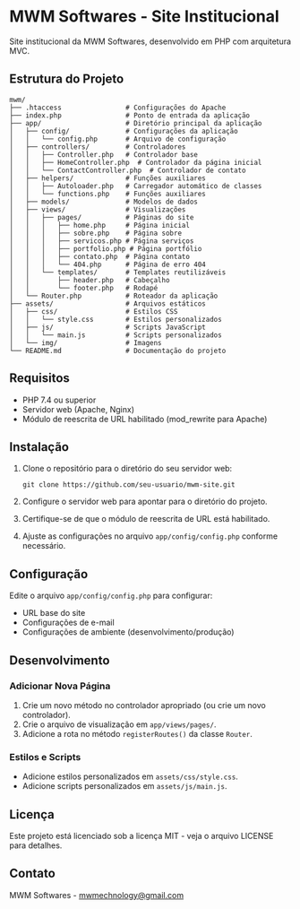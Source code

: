 # MWM Softwares - Site Institucional

Site institucional da MWM Softwares, desenvolvido em PHP com arquitetura MVC.

## Estrutura do Projeto

```
mwm/
├── .htaccess                # Configurações do Apache
├── index.php                # Ponto de entrada da aplicação
├── app/                     # Diretório principal da aplicação
│   ├── config/              # Configurações da aplicação
│   │   └── config.php       # Arquivo de configuração
│   ├── controllers/         # Controladores
│   │   ├── Controller.php   # Controlador base
│   │   ├── HomeController.php  # Controlador da página inicial
│   │   └── ContactController.php  # Controlador de contato
│   ├── helpers/             # Funções auxiliares
│   │   ├── Autoloader.php   # Carregador automático de classes
│   │   └── functions.php    # Funções auxiliares
│   ├── models/              # Modelos de dados
│   ├── views/               # Visualizações
│   │   ├── pages/           # Páginas do site
│   │   │   ├── home.php     # Página inicial
│   │   │   ├── sobre.php    # Página sobre
│   │   │   ├── servicos.php # Página serviços
│   │   │   ├── portfolio.php # Página portfólio
│   │   │   ├── contato.php  # Página contato
│   │   │   └── 404.php      # Página de erro 404
│   │   └── templates/       # Templates reutilizáveis
│   │       ├── header.php   # Cabeçalho
│   │       └── footer.php   # Rodapé
│   └── Router.php           # Roteador da aplicação
├── assets/                  # Arquivos estáticos
│   ├── css/                 # Estilos CSS
│   │   └── style.css        # Estilos personalizados
│   ├── js/                  # Scripts JavaScript
│   │   └── main.js          # Scripts personalizados
│   └── img/                 # Imagens
└── README.md                # Documentação do projeto
```

## Requisitos

- PHP 7.4 ou superior
- Servidor web (Apache, Nginx)
- Módulo de reescrita de URL habilitado (mod_rewrite para Apache)

## Instalação

1. Clone o repositório para o diretório do seu servidor web:
   ```
   git clone https://github.com/seu-usuario/mwm-site.git
   ```

2. Configure o servidor web para apontar para o diretório do projeto.

3. Certifique-se de que o módulo de reescrita de URL está habilitado.

4. Ajuste as configurações no arquivo `app/config/config.php` conforme necessário.

## Configuração

Edite o arquivo `app/config/config.php` para configurar:

- URL base do site
- Configurações de e-mail
- Configurações de ambiente (desenvolvimento/produção)

## Desenvolvimento

### Adicionar Nova Página

1. Crie um novo método no controlador apropriado (ou crie um novo controlador).
2. Crie o arquivo de visualização em `app/views/pages/`.
3. Adicione a rota no método `registerRoutes()` da classe `Router`.

### Estilos e Scripts

- Adicione estilos personalizados em `assets/css/style.css`.
- Adicione scripts personalizados em `assets/js/main.js`.

## Licença

Este projeto está licenciado sob a licença MIT - veja o arquivo LICENSE para detalhes.

## Contato

MWM Softwares - mwmechnology@gmail.com 